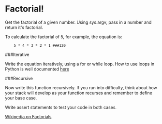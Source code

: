 Factorial!
==========

Get the factorial of a given number. Using sys.argv, pass in a number and return it's factorial.

To calculate the factorial of 5, for example, the equation is:

		5 * 4 * 3 * 2 * 1 ###120

###Iterative

Write the equation iteratively, using a for or while loop. How to use loops in Python is well documented [here](https://docs.python.org/3.4/tutorial/controlflow.html)

###Recursive

Now write this function recursively. If you run into difficulty, think about how your stack will develop as your function recurses and remember to define your base case.

Write assert statements to test your code in both cases.

[Wikipedia on Factorials](http://en.wikipedia.org/wiki/Factorial)
